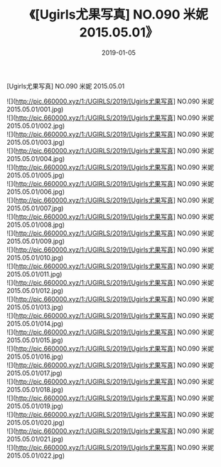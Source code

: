 ﻿---
layout: post
title:  《[Ugirls尤果写真] NO.090 米妮 2015.05.01》
date:   2019-01-05
img: http://pic.660000.xyz/1:/UGIRLS/2019/[Ugirls尤果写真] NO.090 米妮 2015.05.01/000.jpg
categories: [美女, 清纯, 唯美]
---

[Ugirls尤果写真] NO.090 米妮 2015.05.01

 ![](http://pic.660000.xyz/1:/UGIRLS/2019/[Ugirls尤果写真] NO.090 米妮 2015.05.01/001.jpg) <br>![](http://pic.660000.xyz/1:/UGIRLS/2019/[Ugirls尤果写真] NO.090 米妮 2015.05.01/002.jpg) <br>![](http://pic.660000.xyz/1:/UGIRLS/2019/[Ugirls尤果写真] NO.090 米妮 2015.05.01/003.jpg) <br>![](http://pic.660000.xyz/1:/UGIRLS/2019/[Ugirls尤果写真] NO.090 米妮 2015.05.01/004.jpg) <br>![](http://pic.660000.xyz/1:/UGIRLS/2019/[Ugirls尤果写真] NO.090 米妮 2015.05.01/005.jpg) <br>![](http://pic.660000.xyz/1:/UGIRLS/2019/[Ugirls尤果写真] NO.090 米妮 2015.05.01/006.jpg) <br>![](http://pic.660000.xyz/1:/UGIRLS/2019/[Ugirls尤果写真] NO.090 米妮 2015.05.01/007.jpg) <br>![](http://pic.660000.xyz/1:/UGIRLS/2019/[Ugirls尤果写真] NO.090 米妮 2015.05.01/008.jpg) <br>![](http://pic.660000.xyz/1:/UGIRLS/2019/[Ugirls尤果写真] NO.090 米妮 2015.05.01/009.jpg) <br>![](http://pic.660000.xyz/1:/UGIRLS/2019/[Ugirls尤果写真] NO.090 米妮 2015.05.01/010.jpg) <br>![](http://pic.660000.xyz/1:/UGIRLS/2019/[Ugirls尤果写真] NO.090 米妮 2015.05.01/011.jpg) <br>![](http://pic.660000.xyz/1:/UGIRLS/2019/[Ugirls尤果写真] NO.090 米妮 2015.05.01/012.jpg) <br>![](http://pic.660000.xyz/1:/UGIRLS/2019/[Ugirls尤果写真] NO.090 米妮 2015.05.01/013.jpg) <br>![](http://pic.660000.xyz/1:/UGIRLS/2019/[Ugirls尤果写真] NO.090 米妮 2015.05.01/014.jpg) <br>![](http://pic.660000.xyz/1:/UGIRLS/2019/[Ugirls尤果写真] NO.090 米妮 2015.05.01/015.jpg) <br>![](http://pic.660000.xyz/1:/UGIRLS/2019/[Ugirls尤果写真] NO.090 米妮 2015.05.01/016.jpg) <br>![](http://pic.660000.xyz/1:/UGIRLS/2019/[Ugirls尤果写真] NO.090 米妮 2015.05.01/017.jpg) <br>![](http://pic.660000.xyz/1:/UGIRLS/2019/[Ugirls尤果写真] NO.090 米妮 2015.05.01/018.jpg) <br>![](http://pic.660000.xyz/1:/UGIRLS/2019/[Ugirls尤果写真] NO.090 米妮 2015.05.01/019.jpg) <br>![](http://pic.660000.xyz/1:/UGIRLS/2019/[Ugirls尤果写真] NO.090 米妮 2015.05.01/020.jpg) <br>![](http://pic.660000.xyz/1:/UGIRLS/2019/[Ugirls尤果写真] NO.090 米妮 2015.05.01/021.jpg) <br>![](http://pic.660000.xyz/1:/UGIRLS/2019/[Ugirls尤果写真] NO.090 米妮 2015.05.01/022.jpg) <br>
